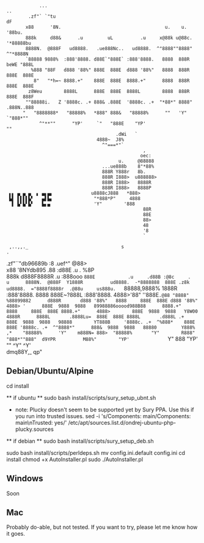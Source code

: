                 ...                                                         ..                                   
            .zf"` `"tu                                                    dF          
           x88      '8N.                                      u.    u.   '88bu.        
           888k     d88&      .u         uL          .u     x@88k u@88c. '*88888bu     
           8888N.  @888F   ud8888.   .ue888Nc..   ud8888.  ^"8888""8888"   ^"*8888N     
           `88888 9888%  :888'8888. d88E`"888E` :888'8888.   8888  888R   beWE "888L   
             %888 "88F   d888 '88%" 888E  888E  d888 '88%"   8888  888R   888E  888E
              8"   "*h=~ 8888.+"    888E  888E  8888.+"      8888  888R   888E  888E 
            z8Weu        8888L      888E  888E  8888L        8888  888R   888E  888F  
           ""88888i.   Z '8888c. .+ 888& .888E  '8888c. .+  "*88*" 8888" .888N..888     
          "   "8888888*   "88888%   *888" 888&   "88888%      ""   'Y"    `"888*""       
                ^"**""      "YP'     `"   "888E    "YP'                      ""             
                                            .dWi   `
                                     4888~  J8%                                                  
                                       ^"===*"`                    
                                                      ,
                                                     oec:  
                                             u.     @88888  
                                       ...ue888b    8"*88%  
                                       888R Y888r   8b.     
                                       888R I888>  u888888> 
                                       888R I888>   8888R   
                                       888R I888>   8888P   
     ▖▖ ▄ ▄ ▄  ▖ ▄▖▄▖              u8888cJ888   *888>   
     ▙▌ ▌▌▌▌▙▘   ▄▌▙▖               "*888*P"     4888    
      ▌ ▙▘▙▘▙▘   ▙▖▄                'Y"        '888    
                                                      88R   
                                                      88E
                                                      88>     
                                                      48     
                                                      '8
                                                      `

     ,..,,._                                  s                                           .                
  .zf"``"db96689b                            :8     .uef^"                               @88>              
 x88      '8NYdb895                         .88    :d88E                     .u    .     %8P               
 888k     d888F8888R               .u      :888ooo `888E            .u     .d88B :@8c     .          u     
 8888N.  @888F  Y1888R          ud8888.  -*8888888  888E .z8k    ud8888.  ="8888f8888r  .@88u     us888u.  
 `88888,9888%    1888R        :888'8888.   8888     888E~?888L :888'8888.   4888>'88"  ''888E` .@88 "8888" 
   %88899882      d888R       d888 '88%"   8888     888E  888E d888 '88%"   4888> '      888E  9888  9888  
     89988886ooood988B88      8888.+"      8888     888E  888E 8888.+"      4888>        888E  9888  9888  
      Y8W00        4888R      8888L       .8888Lu=  888E  888E 8888L       .d888L .+     888E  9888  9888  
      98888        YT888B     '8888c. .+  ^%888*    888E  888E '8888c. .+  ^"8888*"      888&  9888  9888  
     88880         Y888% ,*    "88888%      'Y"    m888N= 888>  "88888%       "Y"        R888" "888*""888" 
    d9YPR          M88%"        "YP'               `Y"   888     "YP'                    ""    ^Y"   ^Y'  
   dmq88Y,_        qp"        



Debian/Ubuntu/Alpine
--------------------
cd install

** if ubuntu **
sudo bash install/scripts/sury_setup_ubnt.sh

* note: Plucky doesn't seem to be supported yet by Sury PPA. Use this if you run into trusted issues.
sed -i 's/Components: main/Components: main\nTrusted: yes/' /etc/apt/sources.list.d/ondrej-ubuntu-php-plucky.sources

** if debian **
sudo bash install/scripts/sury_setup_deb.sh


sudo bash install/scripts/perldeps.sh
mv config.ini.default config.ini
cd install
chmod +x AutoInstaller.pl
sudo ./AutoInstaller.pl



Windows
--------------------
Soon


Mac
--------------------
Probably do-able, but not tested.
If you want to try, please let me know how it goes.